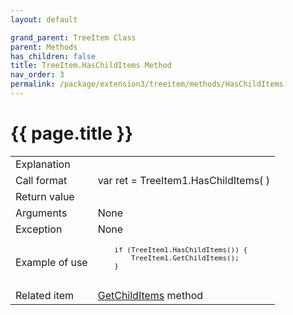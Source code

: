 ```yaml
---
layout: default

grand_parent: TreeItem Class
parent: Methods
has_children: false
title: TreeItem.HasChildItems Method
nav_order: 3
permalink: /package/extension3/treeitem/methods/HasChildItems
---
```

# {{ page.title }}

<table>
  <tr>
    <td>Explanation</td>
    <td colspan="2"></td>
  </tr>
  <tr>
    <td>Call format</td>
    <td colspan="2">var ret = TreeItem1.HasChildItems( )</td>
  </tr>
  <tr>
    <td>Return value</td>
    <td colspan="2"></td>
  </tr>  
  <tr>
    <td>Arguments</td>
    <td colspan="2">None</td>
  </tr>
  <tr>
    <td>Exception</td>
    <td colspan="2">None</td>
  </tr>
  <tr>
    <td>Example of use</td>
    <td colspan="2"><code><pre>
    if (TreeItem1.HasChildItems()) {
        TreeItem1.GetChildItems();
    }
    </pre></code></td>
  </tr>
  <tr>
    <td>Related item</td>
    <td colspan="2"><a href="/package/extension3/treeitem/methods/GetChildItems">GetChildItems</a> method</td>
  </tr>
</table>


